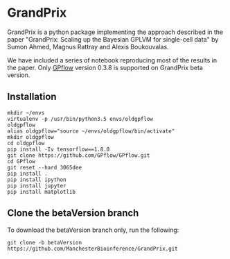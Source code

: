 # GrandPrix
GrandPrix is a python package implementing the approach described in the paper "GrandPrix: Scaling up the Bayesian GPLVM for single-cell data" by Sumon Ahmed, Magnus Rattray and Alexis Boukouvalas.

We have included a series of notebook reproducing most of the results in the paper. Only [GPflow](https://github.com/GPflow/GPflow) version 0.3.8 is supported on GrandPrix beta version.

## Installation
<!--
1. Install tensorflow - 'pip install tensorflow'
1. Install GPflow. Only GPflow version 0.3.8 is support on GrandPrix beta version. See [here](https://github.com/GPflow/GPflow) for more ifnormation. 
-->
<!--
```
git clone https://github.com/GPflow/GPflow.git
cd GPflow
git checkout 0.3.9
pip install .
```
-->
```
mkdir ~/envs
virtualenv -p /usr/bin/python3.5 envs/oldgpflow
oldgpflow
alias oldgpflow="source ~/envs/oldgpflow/bin/activate"
mkdir oldgpflow
cd oldgpflow
pip install -Iv tensorflow==1.8.0
git clone https://github.com/GPflow/GPflow.git 
cd GPflow
git reset --hard 3065dee
pip install .
pip install ipython
pip install jupyter
pip install matplotlib
```
## Clone the betaVersion branch 

To download the betaVersion branch only, run the following:

```
git clone -b betaVersion https://github.com/ManchesterBioinference/GrandPrix.git
```


